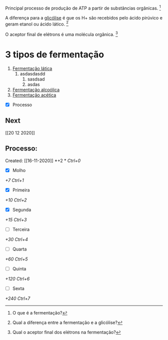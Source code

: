 Principal processo de produção de ATP a partir de substâncias orgânicas. [^1]

[^1]: O que é a fermentação?

A diferença para a [glicólise](Glic%C3%B3lise.md) é que os H+ são recebidos pelo ácido pirúvico e geram etanol ou ácido lático. [^2]

[^2]: Qual a diferença entre a fermentação e a glicólise?

O aceptor final de elétrons é uma molécula orgânica. [^3]

[^3]: Qual o aceptor final dos elétrons na fermentação?
# 3 tipos de fermentação
1. [Fermentação lática](Fermenta%C3%A7%C3%A3o%20l%C3%A1tica.md)
	1. asdasdasdd
		1. sasdsad
		2. asdas
2. [Fermentação alcoólica](Fermenta%C3%A7%C3%A3o%20alco%C3%B3lica.md)
3. [Fermentação acética](Fermenta%C3%A7%C3%A3o%20ac%C3%A9tica.md)

- [x] Processo 

## Next
[[20 12 2020]]
## Processo:
Created: [[16-11-2020]]
*+2 *  *Ctrl+0*
- [x] Molho  

*+7*  *Ctrl+1*

- [x] Primeira 

*+10*  *Ctrl+2*

- [x] Segunda

*+15*  *Ctrl+3*

- [ ] Terceira 

*+30*  *Ctrl+4*

- [ ] Quarta 

*+60*  *Ctrl+5*

- [ ] Quinta 

*+120*  *Ctrl+6*

- [ ] Sexta 

*+240*  *Ctrl+7*
